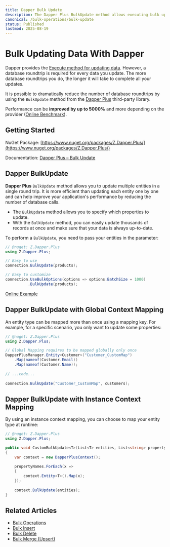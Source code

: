 ```yaml
---
title: Dapper Bulk Update
description: The Dapper Plus BulkUpdate method allows executing bulk updates in a single database call. Performance can be improved by up to 5000% and more.
canonical: /bulk-operations/bulk-update
status: Published
lastmod: 2025-08-19
---
```


# Bulk Updating Data With Dapper

Dapper provides the [Execute method for updating data](/non-query#dapper-update). However, a database roundtrip is required for every data you update. The more database roundtrips you do, the longer it will take to complete all your updates.

It is possible to dramatically reduce the number of database roundtrips by using the `BulkUpdate` method from the [Dapper Plus](https://dapper-plus.net/) third-party library.

Performance can be **improved by up to 5000%** and more depending on the provider ([Online Benchmark](https://dotnetfiddle.net/qnbq6o)).

## Getting Started

NuGet Package: [https://www.nuget.org/packages/Z.Dapper.Plus/](https://www.nuget.org/packages/Z.Dapper.Plus/)

Documentation: [Dapper Plus – Bulk Update](https://dapper-plus.net/bulk-update)

## Dapper BulkUpdate

**Dapper Plus** `BulkUpdate` method allows you to update multiple entities in a single round trip. It is more efficient than updating each entity one by one and can help improve your application's performance by reducing the number of database calls. 

 - The `BulkUpdate` method allows you to specify which properties to update.
 - With the `BulkUpdate` method, you can easily update thousands of records at once and make sure that your data is always up-to-date. 

To perform a `BulkUpdate`, you need to pass your entities in the parameter:

```csharp
// @nuget: Z.Dapper.Plus
using Z.Dapper.Plus;

// Easy to use
connection.BulkUpdate(products);

// Easy to customize
connection.UseBulkOptions(options => options.BatchSize = 1000)
		  .BulkUpdate(products);
```

[Online Example](https://dotnetfiddle.net/iezfmD)

## Dapper BulkUpdate with Global Context Mapping

An entity type can be mapped more than once using a mapping key. For example, for a specific scenario, you only want to update some properties:

```csharp
// @nuget: Z.Dapper.Plus
using Z.Dapper.Plus;

// Global Mapping requires to be mapped globally only once
DapperPlusManager.Entity<Customer>("Customer_CustomMap")
	.Map(nameof(Customer.Email))
	.Map(nameof(Customer.Name));
 
// ...code...
 
connection.BulkUpdate("Customer_CustomMap", customers);
```

## Dapper BulkUpdate with Instance Context Mapping

By using an instance context mapping, you can choose to map your entity type at runtime:

```csharp
// @nuget: Z.Dapper.Plus
using Z.Dapper.Plus;

public void CustomBulkUpdate<T>(List<T> entities, List<string> propertyNames) where T : class
{
	var context = new DapperPlusContext();
	
	propertyNames.ForEach(x =>
	{
		context.Entity<T>().Map(x);
	});
	
	context.BulkUpdate(entities);
}
```

## Related Articles

- [Bulk Operations](/bulk-operations)
- [Bulk Insert](/bulk-operations/bulk-insert)
- [Bulk Delete](/bulk-operations/bulk-delete)
- [Bulk Merge (Upsert)](/bulk-operations/bulk-merge)
